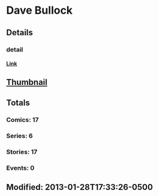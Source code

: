 # Dave  Bullock 
## Details
### detail
#### [Link](http://marvel.com/comics/creators/8325/dave_bullock?utm_campaign=apiRef&utm_source=225578a89fc76f3d20fbffda5d17a88d)
## [Thumbnail](http://i.annihil.us/u/prod/marvel/i/mg/6/90/4bb716a81819f.jpg)
## Totals
### Comics: 17
### Series: 6
### Stories: 17
### Events: 0
## Modified: 2013-01-28T17:33:26-0500